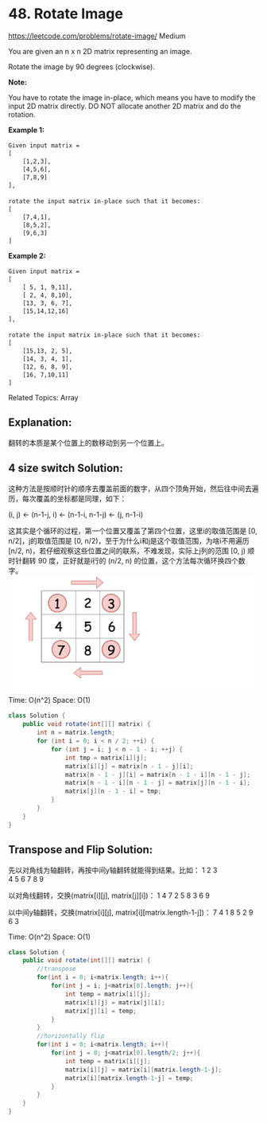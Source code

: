 # 48. Rotate Image
<https://leetcode.com/problems/rotate-image/>
Medium

You are given an n x n 2D matrix representing an image.

Rotate the image by 90 degrees (clockwise).

**Note:**

You have to rotate the image in-place, which means you have to modify the input 2D matrix directly. DO NOT allocate another 2D matrix and do the rotation.

**Example 1:**

    Given input matrix = 
    [
        [1,2,3],
        [4,5,6],
        [7,8,9]
    ],

    rotate the input matrix in-place such that it becomes:
    [
        [7,4,1],
        [8,5,2],
        [9,6,3]
    ]

**Example 2:**

    Given input matrix =
    [
        [ 5, 1, 9,11],
        [ 2, 4, 8,10],
        [13, 3, 6, 7],
        [15,14,12,16]
    ], 

    rotate the input matrix in-place such that it becomes:
    [
        [15,13, 2, 5],
        [14, 3, 4, 1],
        [12, 6, 8, 9],
        [16, 7,10,11]
    ]

Related Topics: Array

## Explanation: 
翻转的本质是某个位置上的数移动到另一个位置上。
## 4 size switch Solution:
这种方法是按顺时针的顺序去覆盖前面的数字，从四个顶角开始，然后往中间去遍历，每次覆盖的坐标都是同理，如下：

(i, j)  <-  (n-1-j, i)  <-  (n-1-i, n-1-j)  <-  (j, n-1-i)

这其实是个循环的过程，第一个位置又覆盖了第四个位置，这里i的取值范围是 [0, n/2]，j的取值范围是 [0, n/2)，至于为什么i和j是这个取值范围，为啥i不用遍历 [n/2, n)，若仔细观察这些位置之间的联系，不难发现，实际上j列的范围 [0, j) 顺时针翻转 90 度，正好就是i行的 (n/2, n) 的位置，这个方法每次循环换四个数字。
![alt text](../resources/48_a1.png)

Time: O(n^2)
Space: O(1)

```java
class Solution {
    public void rotate(int[][] matrix) {
        int n = matrix.length;
        for (int i = 0; i < n / 2; ++i) {
            for (int j = i; j < n - 1 - i; ++j) {
                int tmp = matrix[i][j];
                matrix[i][j] = matrix[n - 1 - j][i];
                matrix[n - 1 - j][i] = matrix[n - 1 - i][n - 1 - j];
                matrix[n - 1 - i][n - 1 - j] = matrix[j][n - 1 - i];
                matrix[j][n - 1 - i] = tmp;
            }
        }
    }
}
```

## Transpose and Flip Solution:
先以对角线为轴翻转，再按中间y轴翻转就能得到结果。比如：
1  2  3             
4  5  6 
7  8  9

以对角线翻转，交换(matrix[i][j], matrix[j][i])：
1  4  7
2  5  8
3  6  9

以中间y轴翻转，交换(matrix[i][j], matrix[i][matrix.length-1-j])：
7  4  1
8  5  2
9  6  3

Time: O(n^2)
Space: O(1)

```java
class Solution {
    public void rotate(int[][] matrix) {
        //transpose
        for(int i = 0; i<matrix.length; i++){
            for(int j = i; j<matrix[0].length; j++){
                int temp = matrix[i][j];
                matrix[i][j] = matrix[j][i];
                matrix[j][i] = temp;
            }
        }
        //horizontally flip
        for(int i = 0; i<matrix.length; i++){
            for(int j = 0; j<matrix[0].length/2; j++){
                int temp = matrix[i][j];
                matrix[i][j] = matrix[i][matrix.length-1-j];
                matrix[i][matrix.length-1-j] = temp;
            }
        }
    }
}
```